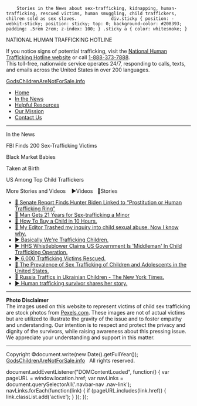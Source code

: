         Stories in the News about sex-trafficking, kidnapping, human-trafficking, rescued victims, human smuggling, child traffickers, chilren sold as sex slaves.             div.sticky { position: -webkit-sticky; position: sticky; top: 0; background-color: #208393; padding: .5rem 2rem; z-index: 100; } .sticky a { color: whitesmoke; }

NATIONAL HUMAN TRAFFICKING HOTLINE

If you notice signs of potential trafficking, visit the [National Human Trafficking Hotline website](https://humantraffickinghotline.org) or call [1-888-373-7888](tel:1-888-373-7888).  
This toll-free, nationwide service operates 24/7, responding to calls, texts, and emails across the United States in over 200 languages.

[GodsChildrenAreNotForSale.info](https://godschildrenarenotforsale.info/)

*   [Home](https://godschildrenarenotforsale.info/index.html)
*   [In the News](https://godschildrenarenotforsale.info/news.html)
*   [Helpful Resources](https://godschildrenarenotforsale.info/resources.html)
*   [Our Mission](https://godschildrenarenotforsale.info/about.html)
*   [Contact Us](https://godschildrenarenotforsale.info/contact.html)

- - -

In the News

FBI Finds 200 Sex-Trafficking Victims

Black Market Babies

Taken at Birth

US Among Top Child Traffickers

More Stories and Videos    ▶️Videos   📄Stories

*   [📄 Senate Report Finds Hunter Biden Linked to “Prostitution or Human Trafficking Ring"](https://www.thegatewaypundit.com/2020/09/update-senate-report-finds-hunter-biden-linked-o-prostitution-human-trafficking-ring-follows-news-visits-hustler-club-dildos/)
*   [📄 Man Gets 21 Years for Sex-trafficking a Minor](https://www.qcnews.com/crime-and-public-safety/salisbury-man-gets-21-years-for-sex-trafficking-of-minor/)
*   [📄 How To Buy a Child in 10 Hours.](https://abcnews.go.com/Nightline/buy-child-10-hours/story?id=5326508)
*   [📄 My Editor Trashed my inquiry into child sexual abuse. Now I know why.](https://guardian.pressreader.com/article/282333979480328)
*   [▶️ Basically We're Trafficking Children.](https://youtu.be/lbZ5wkCAGvM?si=9jymET3qmEV62nl7)
*   [▶️ HHS Whistleblower Claims US Government Is 'Middleman' In Child Trafficking Operation.](https://youtu.be/Y06vLTRZNKM?si=8IoQdSM1zO5ho0QP)
*   [▶️ 6,000 Trafficking Victims Rescued.](https://youtu.be/a5HjhN4G0wo?si=xXm_wMWIR3Z1seci)
*   [📄 The Prevalence of Sex Trafficking of Children and Adolescents in the United States.](https://www.ncbi.nlm.nih.gov/pmc/articles/PMC8685723/)
*   [📄 Russia Traffics in Ukrainian Children - The New York Times.](https://www.nytimes.com/2022/11/23/opinion/russia-ukraine-children.html)
*   [▶️ Human trafficking survivor shares her story.](https://youtu.be/U2M8T9heAHg?si=HmP10OC6VpGp1Ed1)

- - -

**Photo Disclaimer**  
The images used on this website to represent victims of child sex trafficking are stock photos from [Pexels.com](https://www.pexels.com/). These images are not of actual victims but are utilized to illustrate the gravity of the issue and to foster empathy and understanding. Our intention is to respect and protect the privacy and dignity of the survivors, while raising awareness about this pressing issue. We appreciate your understanding and support in this matter.

- - -

Copyright ©document.write(new Date().getFullYear());   [GodsChildrenAreNotForSale.info](https://GodsChildrenAreNotForSale.info)   All rights reserved.

document.addEventListener("DOMContentLoaded", function() { var pageURL = window.location.href; var navLinks = document.querySelectorAll('.navbar-nav .nav-link'); navLinks.forEach(function(link) { if (pageURL.includes(link.href)) { link.classList.add('active'); } }); });